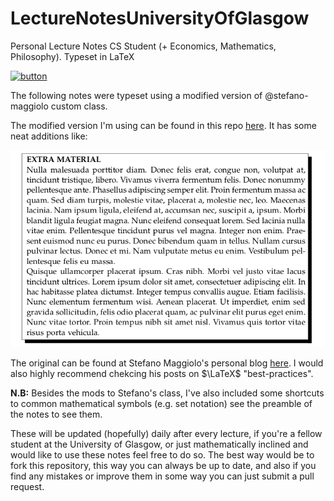# LectureNotesUniversityOfGlasgow
Personal Lecture Notes CS Student (+ Economics, Mathematics, Philosophy). Typeset in LaTeX

[![button](https://img.shields.io/badge/Say%20Thanks-!-1EAEDB.svg)](https://saythanks.io/to/Joe-a-d)

The following notes were typeset using a modified version of @stefano-maggiolo custom class.

The modified version I'm using can be found in this repo [here](https://github.com/Joe-a-d/Algebra_1R_1S_UniversityGlasgow/notes.cls). It has some neat additions like:

![Neat Box](/box.png 'Extra Material box')


The original can be found at Stefano Maggiolo's personal blog [here](http://blog.poormansmath.net/files/notes.cls). I would also highly recommend chekcing his posts on $\LaTeX$ "best-practices".

**N.B:** Besides the mods to Stefano's class, I've also included some shortcuts to common mathematical symbols (e.g. set notation) see the preamble of the notes to see them.

These will be updated (hopefully) daily after every lecture, if you're a fellow student at the University of Glasgow, or just mathematically inclined and would like to use these notes feel free to do so. The best way would be to fork this repository, this way you can always be up to date, and also if you find any mistakes or improve them in some way you can just submit a pull request.
